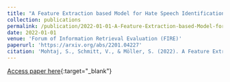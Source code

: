 ```yaml
---
title: "A Feature Extraction based Model for Hate Speech Identification"
collection: publications
permalink: /publication/2022-01-01-A-Feature-Extraction-based-Model-for-Hate-Speech-Identification
date: 2022-01-01
venue: 'Forum of Information Retrieval Evaluation (FIRE)'
paperurl: 'https://arxiv.org/abs/2201.04227'
citation: 'Mohtaj, S., Schmitt, V., & Möller, S. (2022). A Feature Extraction based Model for Hate Speech Identification.'
---
```


[Access paper here](https://arxiv.org/abs/2201.04227){:target="_blank"}
